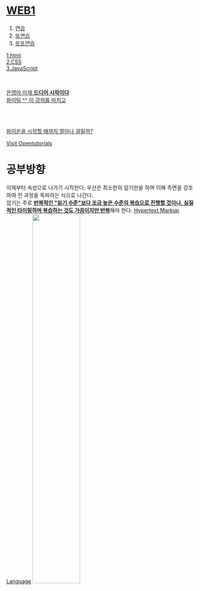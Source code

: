 <!doctype html>
<html>
<head>
  <title>공부 방향</title>
  <meta charset="utf-8">
</head>
<body>
  <h1><a href="index.html">WEB1</a></h1>
  <ol>
  <li><a href="1.html">연습</a></li>
  <li><a href="2.html">또연습</li>
  <li><a href="3.html">또또연습</li>
  </ol>
  <title>WEB1-html</title>
1.html<br>2.CSS<br>3.JavaScript <p style="margin-top:45px">은영아 이제 <strong>드디어 시작이다</strong> <br><u>화이팅</u> ^^
이 강의를 마치고<p style="margin-top:45px"> <br>파이쏜을 시작할 때까지 얼마나 걸릴까? <p/6월11일 오늘이 코딩공부시작한지 이틀째이다</p>
<p>
  <a href="https://www.opentutorials.com">Visit Opentutorials </a>
<P/>



  <h1>공부방향</h1>
  <p style="margin-top:px25;">
이제부터 속성으로 나가기 시작한다.   우선은 최소한의 암기만을 하며 이해 측면을 강조하여 전 과정을 독파하는 식으로 나간다. <br>암기는 주로 <strong><u>반복적인 "읽기 수준"보다 조금 높은 수준의 복습으로 진행할 것이나, 실질적인 타이핑하며 복습하는 것도 가끔이지만 반복</u></strong>해야 한다. <a href="https://www.w3.org target="_blank" title="web headquarter">Hypertext Markup Language</a>
<img src="picture1.jpg" width="50%">
</p>
</body>
<html>
